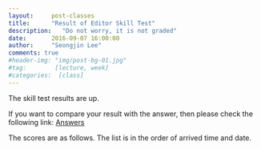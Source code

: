 ```yaml
---
layout:     post-classes
title:      "Result of Editor Skill Test"
description:   "Do not worry, it is not graded"
date:       2016-09-07 16:00:00
author:     "Seongjin Lee"
comments: true
#header-img: "img/post-bg-01.jpg"
#tag:        [lecture, week]
#categories:  [class]
---
```


The skill test results are up.

If you want to compare your result with the answer, then please check the following link: [Answers](https://raw.githubusercontent.com/resourceful/lecture_sysprog/master/Editor_Level_Test/first_test_answer.txt)

The scores are as follows. The list is in the order of arrived time and date.
<script src="https://gist.github.com/resourceful/9b7e728d09c25e374069d78b3997f824.js"></script>

